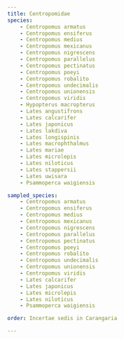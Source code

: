 ```yaml
---
title: Centropomidae
species:
    - Centropomus armatus
    - Centropomus ensiferus
    - Centropomus medius
    - Centropomus mexicanus
    - Centropomus nigrescens
    - Centropomus parallelus
    - Centropomus pectinatus
    - Centropomus poeyi
    - Centropomus robalito
    - Centropomus undecimalis
    - Centropomus unionensis
    - Centropomus viridis
    - Hypopterus macropterus
    - Lates angustifrons
    - Lates calcarifer
    - Lates japonicus
    - Lates lakdiva
    - Lates longispinis
    - Lates macrophthalmus
    - Lates mariae
    - Lates microlepis
    - Lates niloticus
    - Lates stappersii
    - Lates uwisara
    - Psammoperca waigiensis

sampled_species:
    - Centropomus armatus
    - Centropomus ensiferus
    - Centropomus medius
    - Centropomus mexicanus
    - Centropomus nigrescens
    - Centropomus parallelus
    - Centropomus pectinatus
    - Centropomus poeyi
    - Centropomus robalito
    - Centropomus undecimalis
    - Centropomus unionensis
    - Centropomus viridis
    - Lates calcarifer
    - Lates japonicus
    - Lates microlepis
    - Lates niloticus
    - Psammoperca waigiensis

order: Incertae sedis in Carangaria

---
```

